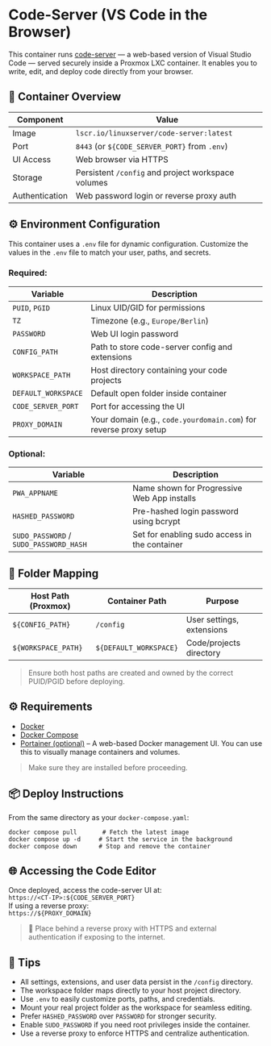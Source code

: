 # Code-Server (VS Code in the Browser)

This container runs [code-server](https://github.com/coder/code-server) — a web-based version of Visual Studio Code — served securely inside a Proxmox LXC container. It enables you to write, edit, and deploy code directly from your browser.

## 🐳 Container Overview
| Component     | Value                        |
|---------------|------------------------------|
| Image         | `lscr.io/linuxserver/code-server:latest` |
| Port          | `8443` (or `${CODE_SERVER_PORT}` from `.env`) |
| UI Access     | Web browser via HTTPS |
| Storage       | Persistent `/config` and project workspace volumes |
| Authentication| Web password login or reverse proxy auth |

## ⚙️ Environment Configuration

This container uses a `.env` file for dynamic configuration. Customize the values in the `.env` file to match your user, paths, and secrets.

### Required:

| Variable            | Description |
|---------------------|-------------|
| `PUID`, `PGID`      | Linux UID/GID for permissions |
| `TZ`                | Timezone (e.g., `Europe/Berlin`) |
| `PASSWORD`          | Web UI login password |
| `CONFIG_PATH`       | Path to store code-server config and extensions |
| `WORKSPACE_PATH`    | Host directory containing your code projects |
| `DEFAULT_WORKSPACE` | Default open folder inside container |
| `CODE_SERVER_PORT`  | Port for accessing the UI |
| `PROXY_DOMAIN`      | Your domain (e.g., `code.yourdomain.com`) for reverse proxy setup |

### Optional:

| Variable        | Description |
|-----------------|-------------|
| `PWA_APPNAME`   | Name shown for Progressive Web App installs |
| `HASHED_PASSWORD` | Pre-hashed login password using bcrypt |
| `SUDO_PASSWORD` / `SUDO_PASSWORD_HASH` | Set for enabling sudo access in the container |

## 📁 Folder Mapping

| Host Path (Proxmox)        | Container Path         | Purpose                    |
|----------------------------|------------------------|----------------------------|
| `${CONFIG_PATH}`           | `/config`              | User settings, extensions  |
| `${WORKSPACE_PATH}`        | `${DEFAULT_WORKSPACE}` | Code/projects directory    |

> Ensure both host paths are created and owned by the correct PUID/PGID before deploying.

## ⚙️ Requirements
- [Docker](https://docs.docker.com/get-docker/)
- [Docker Compose](https://docs.docker.com/compose/)<br>
- [Portainer (optional)](https://www.portainer.io/) – A web-based Docker management UI. You can use this to visually manage containers and volumes.
> Make sure they are installed before proceeding.

## 📦 Deploy Instructions
From the same directory as your `docker-compose.yaml`:
```
docker compose pull       # Fetch the latest image
docker compose up -d     # Start the service in the background
docker compose down      # Stop and remove the container
```

## 🌐 Accessing the Code Editor
Once deployed, access the code-server UI at:<br>
`https://<CT-IP>:${CODE_SERVER_PORT}`<br>
If using a reverse proxy:<br>
`https://${PROXY_DOMAIN}`
> 🔐 Place behind a reverse proxy with HTTPS and external authentication if exposing to the internet.

## 🧠 Tips
* All settings, extensions, and user data persist in the `/config` directory.
* The workspace folder maps directly to your host project directory.
* Use `.env` to easily customize ports, paths, and credentials.
* Mount your real project folder as the workspace for seamless editing.
* Prefer `HASHED_PASSWORD` over `PASSWORD` for stronger security.
* Enable `SUDO_PASSWORD` if you need root privileges inside the container.
* Use a reverse proxy to enforce HTTPS and centralize authentication.
